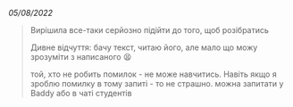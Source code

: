_05/08/2022_
> Вирішила все-таки серйозно підійти до того, щоб розібратись
>
> Дивне відчуття: бачу текст, читаю його, але мало що можу зрозуміти з написаного 	:tired_face:
>
> той, хто не робить помилок - не може навчитись. Навіть якщо я зроблю помилку в тому запиті - то не страшно. можна запитати у Baddy або в чаті студентів